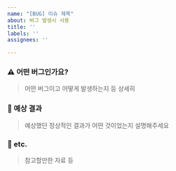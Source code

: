 ```yaml
---
name: "[BUG] 이슈 제목"
about: 버그 발생시 사용
title: ''
labels: ''
assignees: ''

---
```


### ⚠️ 어떤 버그인가요?

> 어떤 버그이고 어떻게 발생하는지 등 상세히

### 🤔 예상 결과

> 예상했던 정상적인 결과가 어떤 것이었는지 설명해주세요

### 🎸 etc.

> 참고할만한 자료 등

